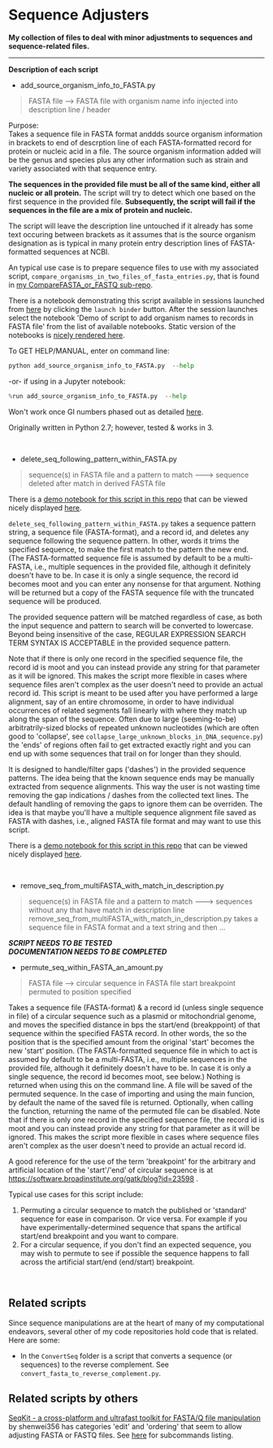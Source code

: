 Sequence Adjusters
===================

**My collection of files to deal with minor adjustments to sequences and sequence-related files.**

---

**Description of each script**

- add_source_organism_info_to_FASTA.py
> FASTA file -->  FASTA file with organism name info injected into description line / header


Purpose:  
Takes a sequence file in FASTA format anddds source organism information in brackets to end of descrption line of each
FASTA-formatted record for protein or nucleic acid in a file. The source
organism information added will be the genus and species plus any other
information such as strain and variety associated with that sequence entry.

**The sequences in the provided file must be all of the same kind, either all
nucleic or all protein.** The script will try to detect which one
based on the first sequence in the provided file. **Subsequently, the script
will fail if the sequences in the file are a mix of protein and nucleic.**


The script will leave the description line untouched if it already has some text
occuring between brackets as it assumes that is the source organism designation
as is typical in many protein entry description lines of FASTA-formatted
sequences at NCBI.

An typical use case is to prepare sequence files to use with my associated script, `compare_organisms_in_two_files_of_fasta_entries.py`, that is found in [my CompareFASTA_or_FASTQ sub-repo](https://github.com/fomightez/sequencework/tree/master/CompareFASTA_or_FASTQ).

There is a notebook demonstrating this script available in sessions launched from [here](https://github.com/fomightez/cl_sq_demo-binder) by clicking the `launch binder` button. After the session launches select the notebook 'Demo of script to add organism names to records in FASTA file' from the list of available notebooks. Static version of the notebooks is [nicely rendered here](https://github.com/fomightez/cl_sq_demo-binder/blob/master/notebooks/demo%20add_source_organism_info_to_FASTA.ipynb).



To GET HELP/MANUAL, enter on command line:

```python
python add_source_organism_info_to_FASTA.py  --help
```

-or- if using in a Jupyter notebook:

```python
%run add_source_organism_info_to_FASTA.py  --help
```

Won't work once GI numbers phased out as detailed [here](https://ftp.ncbi.nlm.nih.gov/genbank/gbrel.txt).

Originally written in Python 2.7; however, tested & works in 3.


&nbsp;<p></p>


- delete_seq_following_pattern_within_FASTA.py
> sequence(s) in FASTA file and a pattern to match   --->  sequence deleted after match in derived FASTA file 

There is a [demo notebook for this script in this repo](https://github.com/fomightez/sequencework/blob/master/AdjustFASTA_or_FASTQ/demo%20delete_seq_following_pattern_within_multiFASTA.ipynb) that can be viewed nicely displayed [here](https://nbviewer.org/github/fomightez/sequencework/blob/master/AdjustFASTA_or_FASTQ/demo%20delete_seq_following_pattern_within_multiFASTA.ipynb).

`delete_seq_following_pattern_within_FASTA.py` takes a sequence pattern string, a sequence file (FASTA-format), and a record id, and deletes any sequence following the sequence pattern. In other, words it trims the specified sequence, to make the first match to the pattern the new end. (The FASTA-formatted sequence file is assumed by default to be a multi-FASTA, i.e., multiple sequences in the provided file, although it definitely doesn't have to be. In case it is only a single sequence, the record id becomes moot and you can enter any nonsense for that argument. Nothing will be returned but a copy of the FASTA sequence file with the truncated sequence will be produced.

The provided sequence pattern will be matched regardless of case, as both the input sequence and pattern to search will be converted to lowercase. Beyond being insensitive of the case, REGULAR EXPRESSION SEARCH TERM SYNTAX IS ACCEPTABLE in the provided sequence pattern.

Note that if there is only one record in the specified sequence file, the record id is moot and you can instead provide any string for that parameter as it will be ignored. This makes the script more flexible in cases where sequence files aren't complex as the user doesn't need to provide an actual record id. 
This script is meant to be used after you have performed a large alignment, say of an entire chromosome, in order to have individual occurrences of related segments fall linearly with where they match up along the span of the sequence. Often due to large (seeming-to-be) arbitratrily-sized blocks of repeated unknown nucleotides (which are often good to 'collapse', see `collapse_large_unknown_blocks_in_DNA_sequence.py`) the 'ends' of regions often fail to get extracted exactly right and you can end up with some sequences that trail on for longer than they should.

It is designed to handle/filter gaps ('dashes') in the provided sequence patterns. The idea being that the known sequence ends may be manually extracted from sequence alignments. This way the user is not wasting time removing the gap indications / dashes from the collected text lines. The default handling of removing the gaps to ignore them can be overriden. The idea is that maybe you'll have a multiple sequence alignment file saved as FASTA with dashes, i.e., aligned FASTA file format and may want to use this script. 


There is a [demo notebook for this script in this repo](https://github.com/fomightez/sequencework/blob/master/AdjustFASTA_or_FASTQ/demo%20delete_seq_following_pattern_within_multiFASTA.ipynb) that can be viewed nicely displayed [here](https://nbviewer.org/github/fomightez/sequencework/blob/master/AdjustFASTA_or_FASTQ/demo%20delete_seq_following_pattern_within_FASTA.ipynb).

&nbsp;<p></p>

- remove_seq_from_multiFASTA_with_match_in_description.py
> sequence(s) in FASTA file and a pattern to match   --->  sequences without any that have match in description line 
remove_seq_from_multiFASTA_with_match_in_description.py takes a sequence file in FASTA format and a text string and then ...  

***SCRIPT NEEDS TO BE TESTED***  
***DOCUMENTATION NEEDS TO BE COMPLETED***

- permute_seq_within_FASTA_an_amount.py
> FASTA file -->  circular sequence in FASTA file start breakpoint permuted to position specified

Takes a sequence file (FASTA-format) & a record id (unless single 
sequence in file) of a circular sequence such as a plasmid or mitochondrial 
genome, and moves the specified distance in bps the start/end (breakppoint) of
that sequence within the specified FASTA record. In other words, the so the 
position that is the specified amount from the original 'start' becomes the 
new 'start' position.
(The FASTA-formatted sequence file in which to act is assumed by default 
to be a multi-FASTA, i.e., multiple sequences in the provided file, although it 
definitely doesn't have to be. In case it is only a single sequence, the
record id becomes moot, see below.) 
Nothing is returned when using this on the command line. A file will be saved
of the permuted sequence. In the case of importing and using the main funcion,
by default the name of the saved file is returned. Optionally, when calling 
the function, returning the name of the permuted file can be disabled.
Note that if there is only one record in the specified sequence file, the 
record id is moot and you can instead provide any string for that parameter 
as it will be ignored. This makes the script more flexible in cases where 
sequence files aren't complex as the user doesn't need to provide an actual 
record id.

A good reference for the use of the term 'breakpoint' for the arbitrary and 
artificial location of the 'start'/'end' of circular sequence is at 
https://software.broadinstitute.org/gatk/blog?id=23598 .

Typical use cases for this script include:
1) Permuting a circular sequence to match the published or 'standard' sequence 
for ease in comparison. Or vice versa. For example if you have 
experimentally-determined sequence that spans the artifical start/end 
breakpoint and you want to compare.
2) For a circular sequence, if you don't find an expected sequence, you may 
wish to permute to see if possible the sequence happens to fall across the
artificial start/end (end/start) breakpoint.

&nbsp;<p></p>


Related scripts
---------------

Since sequence manipulations are at the heart of many of my computational endeavors, several other of my code repositories hold code that is related. Here are some:


 - In the `ConvertSeq` folder is a script that converts a sequence (or sequences) to the reverse complement. See `convert_fasta_to_reverse_complement.py`.



Related scripts by others
------------------------

[SeqKit - a cross-platform and ultrafast toolkit for FASTA/Q file manipulation](https://github.com/shenwei356/seqkit) by shenwei356 has categories 'edit' and 'ordering' that seem to allow adjusting FASTA or FASTQ files. See [here](https://github.com/shenwei356/seqkit#subcommands) for subcommands listing.
